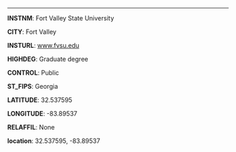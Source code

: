 
---
**INSTNM**: Fort Valley State University

**CITY**: Fort Valley

**INSTURL**: www.fvsu.edu

**HIGHDEG**: Graduate degree

**CONTROL**: Public

**ST_FIPS**: Georgia

**LATITUDE**: 32.537595

**LONGITUDE**: -83.89537

**RELAFFIL**: None

**location**: 32.537595, -83.89537